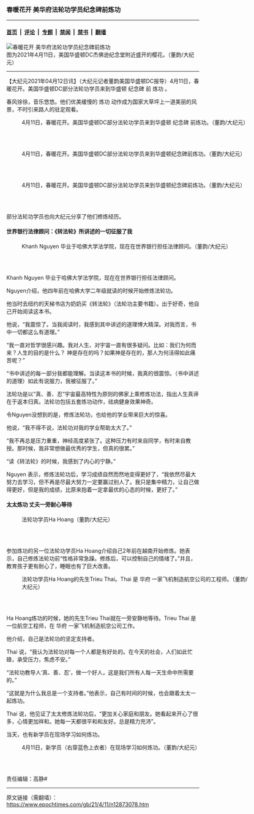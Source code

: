 ### 春暖花开 美华府法轮功学员纪念碑前炼功

---

#### [首页](../../../..?n12873078) &nbsp;|&nbsp; [评论](../../../../../epoch-comment?n12873078) &nbsp;|&nbsp; [专题](../../../../../epoch-special?n12873078) &nbsp;|&nbsp; [禁闻](../../../../../epoch-news?n12873078) &nbsp;|&nbsp; [禁书](../../../../../books?n12873078) &nbsp;|&nbsp; [翻墙](https://github.com/gfw-breaker/nogfw/blob/master/README.md?n12873078)


<div><img alt="春暖花开 美华府法轮功学员纪念碑前炼功" class="attachment-djy_600_400 size-djy_600_400 wp-post-image" src="https://i.epochtimes.com/assets/uploads/2021/04/id12873113-P1200380-600x400.jpg"/>
<div class="caption">
 图为2021年4月11日，美国华盛顿DC杰佛逊纪念堂附近盛开的樱花。（董韵/大纪元）
</div></div><hr/><div class="post_content" id="artbody" itemprop="articleBody">
 <!-- article content begin -->
 <p>
  【大纪元2021年04月12日讯】（大纪元记者董韵美国华盛顿DC报导）4月11日，春暖花开。美国华盛顿DC部分法轮功学员来到华盛顿
  <ok href="https://www.epochtimes.com/gb/tag/%E7%BA%AA%E5%BF%B5%E7%A2%91.html">
   纪念碑
  </ok>
  前
  <ok href="https://www.epochtimes.com/gb/tag/%E7%82%BC%E5%8A%9F.html">
   炼功
  </ok>
  。
 </p>
 <p>
  春风徐徐，音乐悠悠。他们优美缓慢的
  <ok href="https://www.epochtimes.com/gb/tag/%E7%82%BC%E5%8A%9F.html">
   炼功
  </ok>
  动作成为国家大草坪上一道美丽的风景，不时引来路人的驻足观看。
 </p>
 <figure aria-describedby="caption-attachment-12873095" class="wp-caption aligncenter" id="attachment_12873095" style="width: 600px">
  <ok href="https://i.epochtimes.com/assets/uploads/2021/04/id12873095-P1200331.jpg" target="_blank">
   <img alt="" class="size-medium_vertical wp-image-12873095" src="https://i.epochtimes.com/assets/uploads/2021/04/id12873095-P1200331-600x400.jpg"/>
  </ok>
  <br/><figcaption class="wp-caption-text" id="caption-attachment-12873095">
   4月11日，春暖花开。美国华盛顿DC部分法轮功学员来到华盛顿
   <ok href="https://www.epochtimes.com/gb/tag/%E7%BA%AA%E5%BF%B5%E7%A2%91.html">
    纪念碑
   </ok>
   前炼功。（董韵/大纪元）
  </figcaption><br/>
 </figure><br/>
 <figure aria-describedby="caption-attachment-12873093" class="wp-caption aligncenter" id="attachment_12873093" style="width: 598px">
  <ok href="https://i.epochtimes.com/assets/uploads/2021/04/id12873093-P1200334.jpg" target="_blank">
   <img alt="" class="size-medium_vertical wp-image-12873093" src="https://i.epochtimes.com/assets/uploads/2021/04/id12873093-P1200334-598x400.jpg"/>
  </ok>
  <br/><figcaption class="wp-caption-text" id="caption-attachment-12873093">
   4月11日，春暖花开。美国华盛顿DC部分法轮功学员来到华盛顿纪念碑前炼功。（董韵/大纪元）
  </figcaption><br/>
 </figure><br/>
 <figure aria-describedby="caption-attachment-12873115" class="wp-caption aligncenter" id="attachment_12873115" style="width: 598px">
  <ok href="https://i.epochtimes.com/assets/uploads/2021/04/id12873115-P1200354.jpg" target="_blank">
   <img alt="" class="size-medium_vertical wp-image-12873115" src="https://i.epochtimes.com/assets/uploads/2021/04/id12873115-P1200354-598x400.jpg"/>
  </ok>
  <br/><figcaption class="wp-caption-text" id="caption-attachment-12873115">
   4月11日，春暖花开。美国华盛顿DC部分法轮功学员来到华盛顿纪念碑前炼功。（董韵/大纪元）
  </figcaption><br/>
 </figure><br/>
 <p>
  部分法轮功学员也向大纪元分享了他们修炼经历。
 </p>
 <h4>
  世界银行法律顾问：《转法轮》所讲述的一切征服了我
 </h4>
 <figure aria-describedby="caption-attachment-12873097" class="wp-caption aligncenter" id="attachment_12873097" style="width: 598px">
  <ok href="https://i.epochtimes.com/assets/uploads/2021/04/id12873097-P1200357.jpg" target="_blank">
   <img alt="" class="size-medium_vertical wp-image-12873097" src="https://i.epochtimes.com/assets/uploads/2021/04/id12873097-P1200357-598x400.jpg"/>
  </ok>
  <br/><figcaption class="wp-caption-text" id="caption-attachment-12873097">
   Khanh Nguyen 毕业于哈佛大学法学院，现在在世界银行担任法律顾问。（董韵/大纪元）
  </figcaption><br/>
 </figure><br/>
 <p>
  Khanh Nguyen 毕业于哈佛大学法学院，现在在世界银行担任法律顾问。
 </p>
 <p>
  Nguyen介绍，他四年前在哈佛大学二年级就读的时候开始修炼法轮功。
 </p>
 <p>
  他当时去纽约的天梯书店为奶奶买《转法轮》（法轮功主要书籍）。出于好奇，他自己开始阅读这本书。
 </p>
 <p>
  他说，“我震惊了。当我阅读时，我感到其中讲述的道理博大精深。对我而言，书中一切都这么有道理。”
 </p>
 <p>
  “我一直对哲学很感兴趣。我对人生、对宇宙一直有很多疑问。比如：我们为何而来？人生的目的是什么？ 神是存在的吗？如果神是存在的，那人为何活得如此痛苦呢？”
 </p>
 <p>
  “书中讲述的每一部分我都能理解。当读这本书的时候，我真的很震惊。（书中讲述的道理）如此有说服力，我被征服了。”
 </p>
 <p>
  法轮功是以“真、善、忍”宇宙最高特性为原则的佛家上乘修炼功法，指出人生真谛在于返本归真。法轮功包括五套炼功动作，祛病健身效果神奇。
 </p>
 <p>
  令Nguyen没想到的是，修炼法轮功，也给他的学业带来巨大的惊喜。
 </p>
 <p>
  他说，“我不得不说，法轮功对我的学业帮助太大了。”
 </p>
 <p>
  “我不再总是压力重重，神经高度紧张了。这种压力有时来自同学，有时来自教授。那时候，我非常想做最优秀的学生，但真的很累。”
 </p>
 <p>
  “读《转法轮》的时候，我感到了内心的宁静。”
 </p>
 <p>
  Nguyen 表示，修炼法轮功后，学习成绩自然而然地变得更好了，“我依然尽最大努力去学习，但不再是尽最大努力一定要赢过别人了。我只是集中精力，让自己做得更好，但是我的成绩，比原来抱着一定拿最优的心态的时候，更好了。”
 </p>
 <h4>
  太太炼功 丈夫一旁耐心等待
 </h4>
 <figure aria-describedby="caption-attachment-12873098" class="wp-caption aligncenter" id="attachment_12873098" style="width: 598px">
  <ok href="https://i.epochtimes.com/assets/uploads/2021/04/id12873098-P1200358.jpg" target="_blank">
   <img alt="" class="size-medium_vertical wp-image-12873098" src="https://i.epochtimes.com/assets/uploads/2021/04/id12873098-P1200358-598x400.jpg"/>
  </ok>
  <br/><figcaption class="wp-caption-text" id="caption-attachment-12873098">
   法轮功学员Ha Hoang（董韵/大纪元）
  </figcaption><br/>
 </figure><br/>
 <p>
  参加炼功的另一位法轮功学员Ha Hoang介绍自己2年前在越南开始修炼。她表示，自己修炼法轮功前“性格非常急躁。修炼后，可以控制自己的情绪了。”并且， 教育孩子更有耐心了，睡眠也有了巨大改善。
 </p>
 <figure aria-describedby="caption-attachment-12873099" class="wp-caption aligncenter" id="attachment_12873099" style="width: 598px">
  <ok href="https://i.epochtimes.com/assets/uploads/2021/04/id12873099-P1200356.jpg" target="_blank">
   <img alt="" class="size-medium_vertical wp-image-12873099" src="https://i.epochtimes.com/assets/uploads/2021/04/id12873099-P1200356-598x400.jpg"/>
  </ok>
  <br/><figcaption class="wp-caption-text" id="caption-attachment-12873099">
   法轮功学员Ha Hoang的先生Trieu Thai。Thai 是
   <ok href="https://www.epochtimes.com/gb/tag/%E5%8D%8E%E5%BA%9C.html">
    华府
   </ok>
   一家飞机制造航空公司的工程师。（董韵/大纪元）
  </figcaption><br/>
 </figure><br/>
 <p>
  Ha Hoang炼功的时候，她的先生Trieu Thai就在一旁安静地等待。Trieu Thai 是一位航空工程师，在
  <ok href="https://www.epochtimes.com/gb/tag/%E5%8D%8E%E5%BA%9C.html">
   华府
  </ok>
  一家飞机制造航空公司工作。
 </p>
 <p>
  他介绍，自己是法轮功的坚定支持者。
 </p>
 <p>
  Thai 说，“我认为法轮功对每一个人都是有好处的。在今天的社会，人们如此忙碌，承受压力，焦虑不安。”
 </p>
 <p>
  “法轮功教导人‘真、善、忍’，做一个好人，这是我们所有人每一天生命中所需要的。”
 </p>
 <p>
  “这就是为什么我总是一个支持者。”他表示，自己有时间的时候，也会跟着太太一起炼功。
 </p>
 <p>
  Thai 说，他见证了太太修炼法轮功后，“更加关心家庭和朋友。她看起来开心了很多，心情更加祥和。她每一天都很平和和友好。总是精力充沛”。
 </p>
 <p>
  当天，也有新学员在现场学习如何炼功。
 </p>
 <figure aria-describedby="caption-attachment-12873087" class="wp-caption aligncenter" id="attachment_12873087" style="width: 727px">
  <ok href="https://i.epochtimes.com/assets/uploads/2021/04/id12873087-P1200340.jpg" target="_blank">
   <img alt="" class="size-medium_vertical wp-image-12873087" src="https://i.epochtimes.com/assets/uploads/2021/04/id12873087-P1200340-727x400.jpg"/>
  </ok>
  <br/><figcaption class="wp-caption-text" id="caption-attachment-12873087">
   4月11日，新学员（右穿蓝色上衣者）在现场学习如何炼功。（董韵/大纪元）
  </figcaption><br/>
 </figure><br/>
 <p>
  责任编辑：高静#
 </p>
 <!-- article content end -->
 <div id="below_article_ad">
 </div>
</div>


---

原文链接（需翻墙）：https://www.epochtimes.com/gb/21/4/11/n12873078.htm